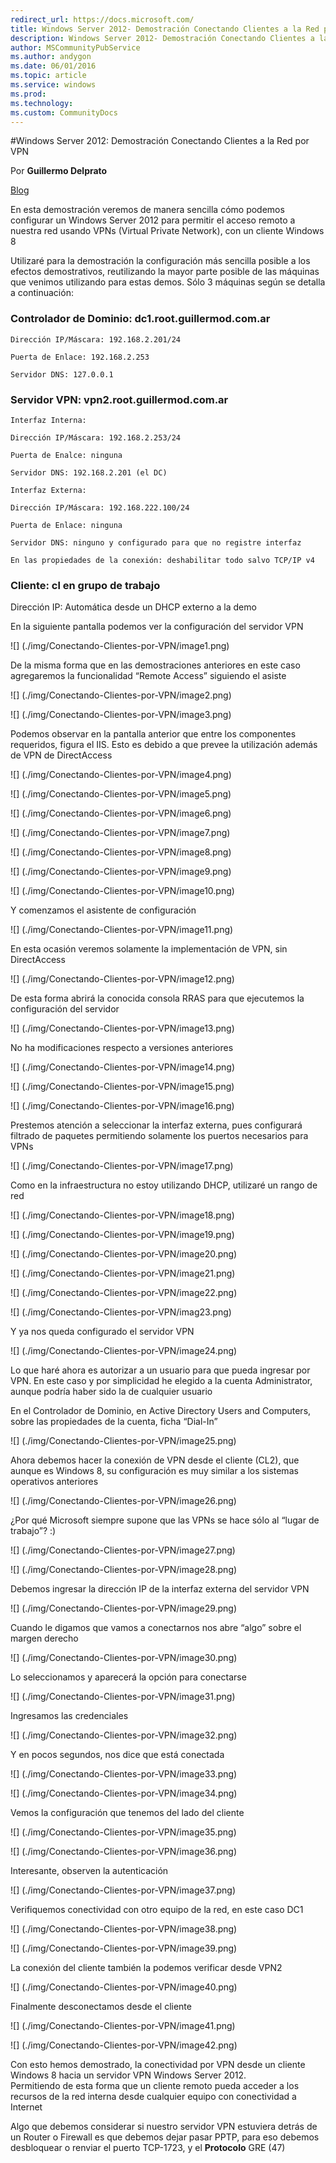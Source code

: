 ```yaml
---
redirect_url: https://docs.microsoft.com/
title: Windows Server 2012- Demostración Conectando Clientes a la Red por VPN
description: Windows Server 2012- Demostración Conectando Clientes a la Red por VPN
author: MSCommunityPubService
ms.author: andygon
ms.date: 06/01/2016
ms.topic: article
ms.service: windows
ms.prod: 
ms.technology:
ms.custom: CommunityDocs
---
```


#Windows Server 2012: Demostración Conectando Clientes a la Red por VPN

Por **Guillermo Delprato**

[Blog](http://windowserver.wordpress.com/)

En esta demostración veremos de manera sencilla cómo podemos configurar
un Windows Server 2012 para permitir el acceso remoto a nuestra red
usando VPNs (Virtual Private Network), con un cliente Windows 8

Utilizaré para la demostración la configuración más sencilla posible a
los efectos demostrativos, reutilizando la mayor parte posible de las
máquinas que venimos utilizando para estas demos. Sólo 3 máquinas según
se detalla a continuación:

### Controlador de Dominio: dc1.root.guillermod.com.ar

    Dirección IP/Máscara: 192.168.2.201/24

    Puerta de Enlace: 192.168.2.253

    Servidor DNS: 127.0.0.1

### Servidor VPN: vpn2.root.guillermod.com.ar

    Interfaz Interna:

    Dirección IP/Máscara: 192.168.2.253/24

    Puerta de Enalce: ninguna

    Servidor DNS: 192.168.2.201 (el DC)

    Interfaz Externa:

    Dirección IP/Máscara: 192.168.222.100/24

    Puerta de Enlace: ninguna

    Servidor DNS: ninguno y configurado para que no registre interfaz

    En las propiedades de la conexión: deshabilitar todo salvo TCP/IP v4

### Cliente: cl en grupo de trabajo

Dirección IP: Automática desde un DHCP externo a la demo

En la siguiente pantalla podemos ver la configuración del servidor VPN

![] (./img/Conectando-Clientes-por-VPN/image1.png)

De la misma forma que en las demostraciones anteriores en este caso
agregaremos la funcionalidad “Remote Access” siguiendo el asiste

![] (./img/Conectando-Clientes-por-VPN/image2.png)

![] (./img/Conectando-Clientes-por-VPN/image3.png)


Podemos observar en la pantalla anterior que entre los componentes
requeridos, figura el IIS. Esto es debido a que prevee la utilización
además de VPN de DirectAccess

![] (./img/Conectando-Clientes-por-VPN/image4.png)

![] (./img/Conectando-Clientes-por-VPN/image5.png)

![] (./img/Conectando-Clientes-por-VPN/image6.png)

![] (./img/Conectando-Clientes-por-VPN/image7.png)

![] (./img/Conectando-Clientes-por-VPN/image8.png)

![] (./img/Conectando-Clientes-por-VPN/image9.png)

![] (./img/Conectando-Clientes-por-VPN/image10.png)

Y comenzamos el asistente de configuración

![] (./img/Conectando-Clientes-por-VPN/image11.png)

En esta ocasión veremos solamente la implementación de VPN, sin
DirectAccess

![] (./img/Conectando-Clientes-por-VPN/image12.png)

De esta forma abrirá la conocida consola RRAS para que ejecutemos la
configuración del servidor

![] (./img/Conectando-Clientes-por-VPN/image13.png)

No ha modificaciones respecto a versiones anteriores

![] (./img/Conectando-Clientes-por-VPN/image14.png)

![] (./img/Conectando-Clientes-por-VPN/image15.png)

![] (./img/Conectando-Clientes-por-VPN/image16.png)

Prestemos atención a seleccionar la interfaz externa, pues configurará
filtrado de paquetes permitiendo solamente los puertos necesarios para
VPNs

![] (./img/Conectando-Clientes-por-VPN/image17.png)

Como en la infraestructura no estoy utilizando DHCP, utilizaré un rango
de red

![] (./img/Conectando-Clientes-por-VPN/image18.png)

![] (./img/Conectando-Clientes-por-VPN/image19.png)

![] (./img/Conectando-Clientes-por-VPN/image20.png)

![] (./img/Conectando-Clientes-por-VPN/image21.png)

![] (./img/Conectando-Clientes-por-VPN/image22.png)

![] (./img/Conectando-Clientes-por-VPN/imag23.png)

Y ya nos queda configurado el servidor VPN

![] (./img/Conectando-Clientes-por-VPN/image24.png)

Lo que haré ahora es autorizar a un usuario para que pueda ingresar por
VPN. En este caso y por simplicidad he elegido a la cuenta
Administrator, aunque podría haber sido la de cualquier usuario

En el Controlador de Dominio, en Active Directory Users and Computers,
sobre las propiedades de la cuenta, ficha “Dial-In”

![] (./img/Conectando-Clientes-por-VPN/image25.png)

Ahora debemos hacer la conexión de VPN desde el cliente (CL2), que
aunque es Windows 8, su configuración es muy similar a los sistemas
operativos anteriores

![] (./img/Conectando-Clientes-por-VPN/image26.png)

¿Por qué Microsoft siempre supone que las VPNs se hace sólo al “lugar de
trabajo”? :)

![] (./img/Conectando-Clientes-por-VPN/image27.png)

![] (./img/Conectando-Clientes-por-VPN/image28.png)

Debemos ingresar la dirección IP de la interfaz externa del servidor VPN

![] (./img/Conectando-Clientes-por-VPN/image29.png)

Cuando le digamos que vamos a conectarnos nos abre “algo” sobre el
margen derecho

![] (./img/Conectando-Clientes-por-VPN/image30.png)

Lo seleccionamos y aparecerá la opción para conectarse

![] (./img/Conectando-Clientes-por-VPN/image31.png)

Ingresamos las credenciales

![] (./img/Conectando-Clientes-por-VPN/image32.png)

Y en pocos segundos, nos dice que está conectada

![] (./img/Conectando-Clientes-por-VPN/image33.png)

![] (./img/Conectando-Clientes-por-VPN/image34.png)

Vemos la configuración que tenemos del lado del cliente

![] (./img/Conectando-Clientes-por-VPN/image35.png)

![] (./img/Conectando-Clientes-por-VPN/image36.png)

Interesante, observen la autenticación

![] (./img/Conectando-Clientes-por-VPN/image37.png)

Verifiquemos conectividad con otro equipo de la red, en este caso DC1

![] (./img/Conectando-Clientes-por-VPN/image38.png)

![] (./img/Conectando-Clientes-por-VPN/image39.png)

La conexión del cliente también la podemos verificar desde VPN2

![] (./img/Conectando-Clientes-por-VPN/image40.png)

Finalmente desconectamos desde el cliente

![] (./img/Conectando-Clientes-por-VPN/image41.png)

![] (./img/Conectando-Clientes-por-VPN/image42.png)

Con esto hemos demostrado, la conectividad por VPN desde un cliente
Windows 8 hacia un servidor VPN Windows Server 2012.\
Permitiendo de esta forma que un cliente remoto pueda acceder a los
recursos de la red interna desde cualquier equipo con conectividad a
Internet

Algo que debemos considerar si nuestro servidor VPN estuviera detrás de
un Router o Firewall es que debemos dejar pasar PPTP, para eso debemos
desbloquear o renviar el puerto TCP-1723, y el **Protocolo** GRE (47)




